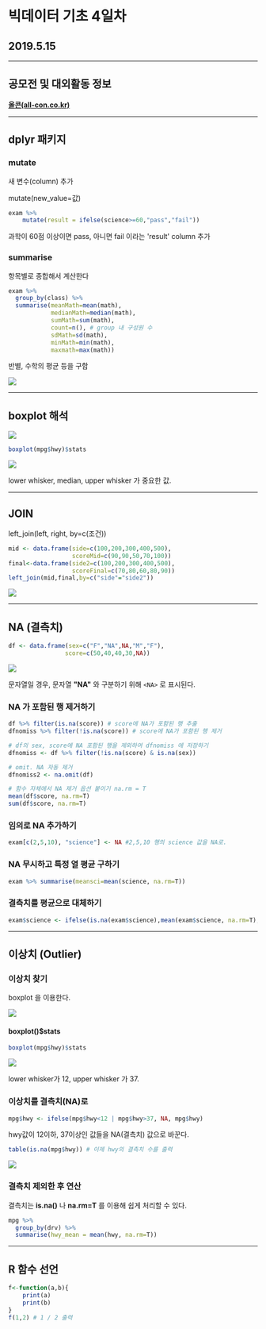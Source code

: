 # 빅데이터 기초 4일차

## 2019.5.15



---



## 공모전 및 대외활동 정보

[**올콘(all-con.co.kr)**](all-con.co.kr)



---



## dplyr 패키지

### mutate

새 변수(column) 추가

mutate(new_value=값)

```R
exam %>% 
	mutate(result = ifelse(science>=60,"pass","fail"))
```

과학이 60점 이상이면 pass, 아니면 fail 이라는 'result' column 추가



### summarise

항목별로 종합해서 계산한다

```R
exam %>% 
  group_by(class) %>% 
  summarise(meanMath=mean(math),
            medianMath=median(math),
            sumMath=sum(math),
            count=n(), # group 내 구성원 수
            sdMath=sd(math),
            minMath=min(math),
            maxmath=max(math))
```

반별, 수학의 평균 등을 구함

![](./images/2019-5-15/1.png)



---



## boxplot 해석

![](./images/2019-5-15/2.png)

```R
boxplot(mpg$hwy)$stats
```

![](./images/2019-5-15/3.png)

lower whisker, median, upper whisker 가 중요한 값.



---



## JOIN

left_join(left, right, by=c(조건))

```R
mid <- data.frame(side=c(100,200,300,400,500),
                  scoreMid=c(90,90,50,70,100))
final<-data.frame(side2=c(100,200,300,400,500),
                  scoreFinal=c(70,80,60,80,90))
left_join(mid,final,by=c("side"="side2"))
```

![](./images/2019-5-15/4.png)



---



## NA (결측치)

```R
df <- data.frame(sex=c("F","NA",NA,"M","F"),
                score=c(50,40,40,30,NA))
```

![](./images/2019-5-15/5.png)

문자열일 경우, 문자열 **"NA"** 와 구분하기 위해 `<NA>` 로 표시된다.


### NA 가 포함된 행 제거하기

```R
df %>% filter(is.na(score)) # score에 NA가 포함된 행 추출
dfnomiss %>% filter(!is.na(score)) # score에 NA가 포함된 행 제거

# df의 sex, score에 NA 포함된 행을 제외하여 dfnomiss 에 저장하기
dfnomiss <- df %>% filter(!is.na(score) & is.na(sex))

# omit. NA 자동 제거
dfnomiss2 <- na.omit(df)

# 함수 자체에서 NA 제거 옵션 붙이기 na.rm = T
mean(df$score, na.rm=T)
sum(df$score, na.rm=T)
```



### 임의로 NA 추가하기

```R
exam[c(2,5,10), "science"] <- NA #2,5,10 행의 science 값을 NA로.
```



### NA 무시하고 특정 열 평균 구하기

```R
exam %>% summarise(meansci=mean(science, na.rm=T))
```



### 결측치를 평균으로 대체하기

```R
exam$science <- ifelse(is.na(exam$science),mean(exam$science, na.rm=T),exam$science)
```



---



## 이상치 (Outlier)

### 이상치 찾기

boxplot 을 이용한다.

![](./images/2019-5-15/6.png)

#### boxplot()$stats

```R
boxplot(mpg$hwy)$stats
```

![](./images/2019-5-15/7.png)

lower whisker가 12, upper whisker 가 37.

### 이상치를 결측치(NA)로

```R
mpg$hwy <- ifelse(mpg$hwy<12 | mpg$hwy>37, NA, mpg$hwy)
```

hwy값이 12이하, 37이상인 값들을 NA(결측치) 값으로 바꾼다.

```R
table(is.na(mpg$hwy)) # 이제 hwy의 결측치 수를 출력
```

![](./images/2019-5-15/8.png)

### 결측치 제외한 후 연산

결측치는 **is.na()** 나 **na.rm=T** 를 이용해 쉽게 처리할 수 있다.

```R
mpg %>% 
  group_by(drv) %>%
  summarise(hwy_mean = mean(hwy, na.rm=T))
```



---



## R 함수 선언

```R
f<-function(a,b){
    print(a)
    print(b)
}
f(1,2) # 1 / 2 출력
```

